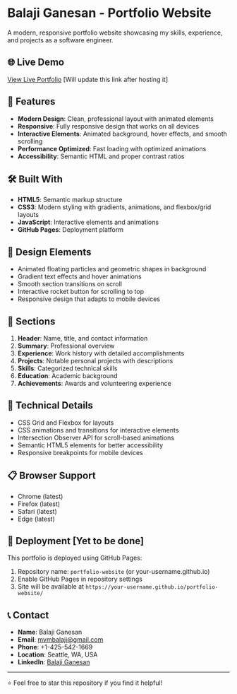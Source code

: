 # Balaji Ganesan - Portfolio Website

A modern, responsive portfolio website showcasing my skills, experience, and projects as a software engineer.

## 🌐 Live Demo

[View Live Portfolio](https://your-username.github.io/portfolio-website/)  [Will update this link after hosting it]

## 🚀 Features

- **Modern Design**: Clean, professional layout with animated elements
- **Responsive**: Fully responsive design that works on all devices
- **Interactive Elements**: Animated background, hover effects, and smooth scrolling
- **Performance Optimized**: Fast loading with optimized animations
- **Accessibility**: Semantic HTML and proper contrast ratios

## 🛠️ Built With

- **HTML5**: Semantic markup structure
- **CSS3**: Modern styling with gradients, animations, and flexbox/grid layouts
- **JavaScript**: Interactive elements and animations
- **GitHub Pages**: Deployment platform


## 🎨 Design Elements

- Animated floating particles and geometric shapes in background
- Gradient text effects and hover animations
- Smooth section transitions on scroll
- Interactive rocket button for scrolling to top
- Responsive design that adapts to mobile devices

## 📱 Sections

1. **Header**: Name, title, and contact information
2. **Summary**: Professional overview
3. **Experience**: Work history with detailed accomplishments
4. **Projects**: Notable personal projects with descriptions
5. **Skills**: Categorized technical skills
6. **Education**: Academic background
7. **Achievements**: Awards and volunteering experience

## 🔧 Technical Details

- CSS Grid and Flexbox for layouts
- CSS animations and transitions for interactive elements
- Intersection Observer API for scroll-based animations
- Semantic HTML5 elements for better accessibility
- Responsive breakpoints for mobile devices

## 📋 Browser Support

- Chrome (latest)
- Firefox (latest)
- Safari (latest)
- Edge (latest)

## 🚀 Deployment [Yet to be done]

This portfolio is deployed using GitHub Pages:

1. Repository name: `portfolio-website` (or your-username.github.io)
2. Enable GitHub Pages in repository settings
3. Site will be available at `https://your-username.github.io/portfolio-website/`

## 📞 Contact

- **Name**: Balaji Ganesan
- **Email**: mvmbalaji@gmail.com
- **Phone**: +1-425-542-1669
- **Location**: Seattle, WA, USA
- **LinkedIn**: [Balaji Ganesan](https://www.linkedin.com/in/balaji-ganesan-492358145/)


---

⭐ Feel free to star this repository if you find it helpful!

